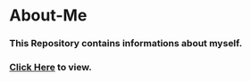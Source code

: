 # About-Me
### This Repository contains informations about myself.
### [Click Here](https://techdevsubhopriyo.github.io/About-Me/) to view.
